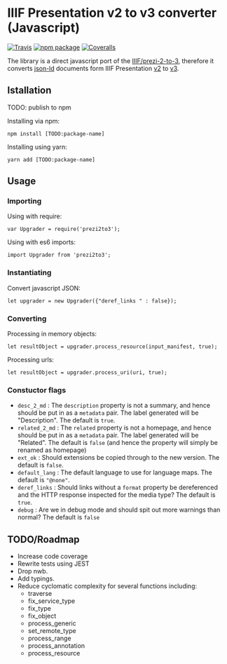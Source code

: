 # IIIF Presentation v2 to v3 converter (Javascript)

[![Travis][build-badge]][build]
[![npm package][npm-badge]][npm]
[![Coveralls][coveralls-badge]][coveralls]

The library is a direct javascript port of the [IIIF/prezi-2-to-3](https://github.com/IIIF/prezi-2-to-3/), therefore it converts [json-ld](https://json-ld.org/) documents form IIIF Presentation [v2](http://iiif.io/api/presentation/2.1/) to [v3](http://iiif.io/api/presentation/3.0/).

## Istallation

TODO: publish to npm

Installing via npm:

```
npm install [TODO:package-name]
```

Installing using yarn:
```
yarn add [TODO:package-name]
```

## Usage

### Importing

Using with require:
```
var Upgrader = require('prezi2to3');
```

Using with es6 imports:
```
import Upgrader from 'prezi2to3';
```

### Instantiating
Convert javascript JSON:
```
let upgrader = new Upgrader({"deref_links " : false});
```

### Converting

Processing in memory objects:

```
let resultObject = upgrader.process_resource(input_manifest, true);
```

Processing urls:
```
let resultObject = upgrader.process_uri(uri, true);
```

### Constuctor flags

* `desc_2_md` : The `description` property is not a summary, and hence should be put in as a `metadata` pair. The label generated will be "Description". The default is `true`.
* `related_2_md` : The `related` property is not a homepage, and hence should be put in as a `metadata` pair. The label generated will be "Related". The default is `false` (and hence the property will simply be renamed as homepage)
* `ext_ok` : Should extensions be copied through to the new version. The default is `false`.
* `default_lang` : The default language to use for language maps. The default is `"@none"`.
* `deref_links` : Should links without a `format` property be dereferenced and the HTTP response inspected for the media type? The default is `true`.
* `debug` : Are we in debug mode and should spit out more warnings than normal? The default is `false`

## TODO/Roadmap

* Increase code coverage
* Rewrite tests using JEST
* Drop nwb.
* Add typings.
* Reduce cyclomatic complexity for several functions including:
    * traverse
    * fix_service_type
    * fix_type
    * fix_object
    * process_generic
    * set_remote_type
    * process_range
    * process_annotation
    * process_resource



[build-badge]: https://travis-ci.org/digirati-co-uk/prezi2to3-js.svg?branch=master
[build]: https://travis-ci.org/digirati-co-uk/prezi2to3-js

[npm-badge]: https://img.shields.io/npm/v/npm-package.png?style=flat-square
[npm]: https://www.npmjs.org/package/npm-package

[coveralls-badge]: https://coveralls.io/repos/github/digirati-co-uk/prezi2to3-js/badge.svg?branch=master
[coveralls]: https://coveralls.io/github/digirati-co-uk/prezi2to3-js?branch=master
